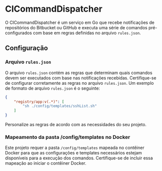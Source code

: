 # CICommandDispatcher

O CICommandDispatcher é um serviço em Go que recebe notificações de repositórios do Bitbucket ou GitHub e executa uma série de comandos pré-configurados com base em regras definidas no arquivo `rules.json`.

## Configuração

### Arquivo `rules.json`

O arquivo `rules.json` contém as regras que determinam quais comandos devem ser executados com base nas notificações recebidas. Certifique-se de configurar corretamente as regras no arquivo `rules.json`. Um exemplo de formato de arquivo `rules.json` é o seguinte:

```json
{
    "registry/app:v(.*)": [
        "sh ./config/templates/sshList.sh"
    ]
}
```

Personalize as regras de acordo com as necessidades do seu projeto.

### Mapeamento da pasta /config/templates no Docker
Este projeto requer a pasta `/config/templates` mapeada no contêiner Docker para que as configurações e templates necessários estejam disponíveis para a execução dos comandos. Certifique-se de incluir essa mapeação ao iniciar o contêiner Docker.

